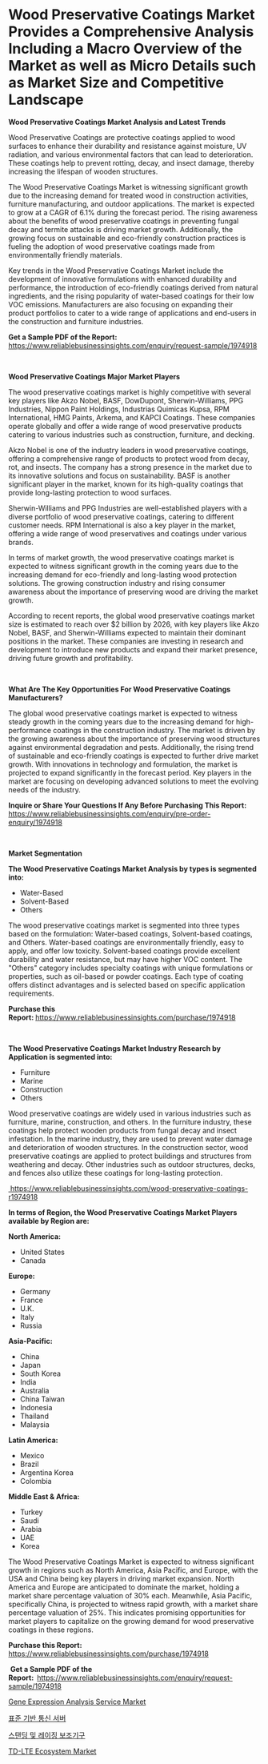 <p><h1>Wood Preservative Coatings Market Provides a Comprehensive Analysis Including a Macro Overview of the Market as well as Micro Details such as Market Size and Competitive Landscape</h1></p><p><strong>Wood Preservative Coatings Market Analysis and Latest Trends</strong></p>
<p><p>Wood Preservative Coatings are protective coatings applied to wood surfaces to enhance their durability and resistance against moisture, UV radiation, and various environmental factors that can lead to deterioration. These coatings help to prevent rotting, decay, and insect damage, thereby increasing the lifespan of wooden structures.</p><p>The Wood Preservative Coatings Market is witnessing significant growth due to the increasing demand for treated wood in construction activities, furniture manufacturing, and outdoor applications. The market is expected to grow at a CAGR of 6.1% during the forecast period. The rising awareness about the benefits of wood preservative coatings in preventing fungal decay and termite attacks is driving market growth. Additionally, the growing focus on sustainable and eco-friendly construction practices is fueling the adoption of wood preservative coatings made from environmentally friendly materials.</p><p>Key trends in the Wood Preservative Coatings Market include the development of innovative formulations with enhanced durability and performance, the introduction of eco-friendly coatings derived from natural ingredients, and the rising popularity of water-based coatings for their low VOC emissions. Manufacturers are also focusing on expanding their product portfolios to cater to a wide range of applications and end-users in the construction and furniture industries.</p></p>
<p><strong>Get a Sample PDF of the Report:&nbsp;</strong> <a href="https://www.reliablebusinessinsights.com/enquiry/request-sample/1974918">https://www.reliablebusinessinsights.com/enquiry/request-sample/1974918</a></p>
<p>&nbsp;</p>
<p><strong>Wood Preservative Coatings Major Market Players</strong></p>
<p><p>The wood preservative coatings market is highly competitive with several key players like Akzo Nobel, BASF, DowDupont, Sherwin-Williams, PPG Industries, Nippon Paint Holdings, Industrias Quimicas Kupsa, RPM International, HMG Paints, Arkema, and KAPCI Coatings. These companies operate globally and offer a wide range of wood preservative products catering to various industries such as construction, furniture, and decking.</p><p>Akzo Nobel is one of the industry leaders in wood preservative coatings, offering a comprehensive range of products to protect wood from decay, rot, and insects. The company has a strong presence in the market due to its innovative solutions and focus on sustainability. BASF is another significant player in the market, known for its high-quality coatings that provide long-lasting protection to wood surfaces.</p><p>Sherwin-Williams and PPG Industries are well-established players with a diverse portfolio of wood preservative coatings, catering to different customer needs. RPM International is also a key player in the market, offering a wide range of wood preservatives and coatings under various brands.</p><p>In terms of market growth, the wood preservative coatings market is expected to witness significant growth in the coming years due to the increasing demand for eco-friendly and long-lasting wood protection solutions. The growing construction industry and rising consumer awareness about the importance of preserving wood are driving the market growth.</p><p>According to recent reports, the global wood preservative coatings market size is estimated to reach over $2 billion by 2026, with key players like Akzo Nobel, BASF, and Sherwin-Williams expected to maintain their dominant positions in the market. These companies are investing in research and development to introduce new products and expand their market presence, driving future growth and profitability.</p></p>
<p>&nbsp;</p>
<p><strong>What Are The Key Opportunities For Wood Preservative Coatings Manufacturers?</strong></p>
<p><p>The global wood preservative coatings market is expected to witness steady growth in the coming years due to the increasing demand for high-performance coatings in the construction industry. The market is driven by the growing awareness about the importance of preserving wood structures against environmental degradation and pests. Additionally, the rising trend of sustainable and eco-friendly coatings is expected to further drive market growth. With innovations in technology and formulation, the market is projected to expand significantly in the forecast period. Key players in the market are focusing on developing advanced solutions to meet the evolving needs of the industry.</p></p>
<p><strong>Inquire or Share Your Questions If Any Before Purchasing This Report:</strong> <a href="https://www.reliablebusinessinsights.com/enquiry/pre-order-enquiry/1974918">https://www.reliablebusinessinsights.com/enquiry/pre-order-enquiry/1974918</a></p>
<p>&nbsp;</p>
<p><strong>Market Segmentation</strong></p>
<p><strong>The Wood Preservative Coatings Market Analysis by types is segmented into:</strong></p>
<p><ul><li>Water-Based</li><li>Solvent-Based</li><li>Others</li></ul></p>
<p><p>The wood preservative coatings market is segmented into three types based on the formulation: Water-based coatings, Solvent-based coatings, and Others. Water-based coatings are environmentally friendly, easy to apply, and offer low toxicity. Solvent-based coatings provide excellent durability and water resistance, but may have higher VOC content. The "Others" category includes specialty coatings with unique formulations or properties, such as oil-based or powder coatings. Each type of coating offers distinct advantages and is selected based on specific application requirements.</p></p>
<p><strong>Purchase this Report:&nbsp;</strong><a href="https://www.reliablebusinessinsights.com/purchase/1974918">https://www.reliablebusinessinsights.com/purchase/1974918</a></p>
<p>&nbsp;</p>
<p><strong>The Wood Preservative Coatings Market Industry Research by Application is segmented into:</strong></p>
<p><ul><li>Furniture</li><li>Marine</li><li>Construction</li><li>Others</li></ul></p>
<p><p>Wood preservative coatings are widely used in various industries such as furniture, marine, construction, and others. In the furniture industry, these coatings help protect wooden products from fungal decay and insect infestation. In the marine industry, they are used to prevent water damage and deterioration of wooden structures. In the construction sector, wood preservative coatings are applied to protect buildings and structures from weathering and decay. Other industries such as outdoor structures, decks, and fences also utilize these coatings for long-lasting protection.</p></p>
<p><a href="https://www.reliablebusinessinsights.com/wood-preservative-coatings-r1974918">&nbsp;https://www.reliablebusinessinsights.com/wood-preservative-coatings-r1974918</a></p>
<p><strong>In terms of Region, the Wood Preservative Coatings Market Players available by Region are:</strong></p>
<p>
    <p> <strong> North America: </strong>
        <ul>
            <li>United States</li>
            <li>Canada</li>
        </ul>
        </p> 
    <p> <strong> Europe: </strong>
        <ul>
            <li>Germany</li>
            <li>France</li>
            <li>U.K.</li>
            <li>Italy</li>
            <li>Russia</li>
        </ul>
        </p> 
    <p> <strong> Asia-Pacific: </strong>
        <ul>
            <li>China</li>
            <li>Japan</li>
            <li>South Korea</li>
            <li>India</li>
            <li>Australia</li>
            <li>China Taiwan</li>
            <li>Indonesia</li>
            <li>Thailand</li>
            <li>Malaysia</li>
        </ul>
        </p> 
    <p> <strong> Latin America: </strong>
        <ul>
            <li>Mexico</li>
            <li>Brazil</li>
            <li>Argentina Korea</li>
            <li>Colombia</li>
        </ul>
        </p> 
    <p> <strong> Middle East & Africa: </strong>
        <ul>
            <li>Turkey</li>
            <li>Saudi</li>
            <li>Arabia</li>
            <li>UAE</li>
            <li>Korea</li>
        </ul>
    </p>
    </p>
<p><p>The Wood Preservative Coatings Market is expected to witness significant growth in regions such as North America, Asia Pacific, and Europe, with the USA and China being key players in driving market expansion. North America and Europe are anticipated to dominate the market, holding a market share percentage valuation of 30% each. Meanwhile, Asia Pacific, specifically China, is projected to witness rapid growth, with a market share percentage valuation of 25%. This indicates promising opportunities for market players to capitalize on the growing demand for wood preservative coatings in these regions.</p></p>
<p><strong>Purchase this Report: </strong><a href="https://www.reliablebusinessinsights.com/purchase/1974918">https://www.reliablebusinessinsights.com/purchase/1974918</a></p>
<p>&nbsp;<strong>Get a Sample PDF of the Report:&nbsp;&nbsp;</strong><a href="https://www.reliablebusinessinsights.com/enquiry/request-sample/1974918">https://www.reliablebusinessinsights.com/enquiry/request-sample/1974918</a></p>
<p><strong></strong></p>
<p><p><a href="https://github.com/gamblestampleyjenny50m5sl6/Market-Research-Report-List-3/blob/main/gene-expression-analysis-service-market.md">Gene Expression Analysis Service Market</a></p><p><a href="https://medium.com/@keyarraglover45/%ED%91%9C%EC%A4%80-%EA%B8%B0%EB%B0%98-%ED%86%B5%EC%8B%A0-%EC%84%9C%EB%B2%84-%EC%8B%9C%EC%9E%A5-%EA%B7%9C%EB%AA%A8-%EC%8B%9C%EC%9E%A5-%EC%A0%84%EB%A7%9D-%EB%B0%8F-%EC%8B%9C%EC%9E%A5-%EC%98%88%EC%B8%A1-2024%EB%85%84%EB%B6%80%ED%84%B0-2031%EB%85%84-fd2e9169f5e1">표준 기반 통신 서버</a></p><p><a href="https://medium.com/@keyarraglover45/%EC%8A%A4%ED%83%A0%EB%94%A9-%EB%B0%8F-%EB%A0%88%EC%9D%B4%EC%A7%95-%EC%97%90%EC%9D%B4%EB%93%9C-%EC%8B%9C%EC%9E%A5-%EC%8B%9C%EC%9E%A5-cagr-%EC%8B%9C%EC%9E%A5-%EB%8F%99%ED%96%A5-%EB%B0%8F-%EC%84%B1%EC%9E%A5-%EC%A0%84%EB%9E%B5%EC%97%90-%EB%8C%80%ED%95%9C-%ED%86%B5%EC%B0%B0%EB%A0%A5-a07bf20e4af5">스탠딩 및 레이징 보조기구</a></p><p><a href="https://github.com/nicholepatriciadoylenwnrjr0/Market-Research-Report-List-3/blob/main/td-lte-ecosystem-market.md">TD-LTE Ecosystem Market</a></p></p>